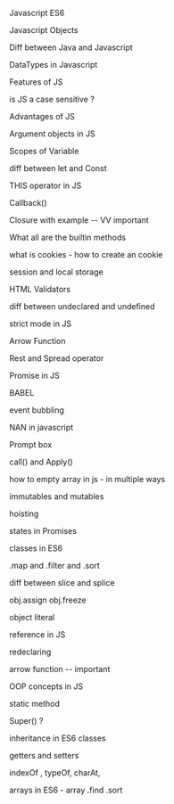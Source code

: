 Javascript ES6

Javascript Objects


Diff between Java and Javascript

DataTypes in Javascript

Features of JS

is JS a case sensitive ?

Advantages of JS

Argument objects in JS

Scopes of Variable

diff between let and Const

THIS operator in JS

Callback()

Closure with example -- VV important

What all are the builtin methods

what is cookies - how to create an cookie

session and local storage

HTML Validators

diff between undeclared and undefined

strict mode in JS

Arrow Function

Rest and Spread operator

Promise in JS

BABEL

event bubbling

NAN in javascript

Prompt box

call() and Apply()

how to empty array in js - in multiple ways

immutables and mutables

hoisting

states in Promises

classes in ES6

.map and .filter and .sort

diff between slice and splice

obj.assign
obj.freeze

object literal

reference in JS

redeclaring

arrow function -- important

OOP concepts in JS

static method

Super() ?

inheritance in ES6 classes

getters and setters

indexOf ,  typeOf, charAt,

arrays in ES6 - array .find .sort

